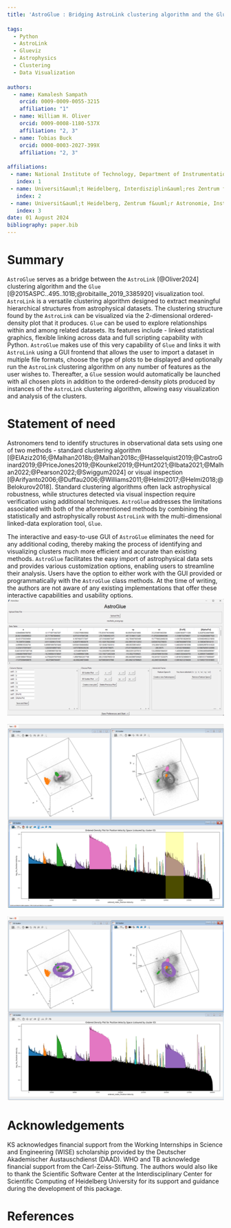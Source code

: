 ```yaml
---
title: 'AstroGlue : Bridging AstroLink clustering algorithm and the Glue visualization tool for Astrophysical Datasets'

tags:
  - Python
  - AstroLink
  - Glueviz
  - Astrophysics
  - Clustering
  - Data Visualization

authors:
  - name: Kamalesh Sampath
    orcid: 0009-0009-0055-3215
    affiliation: "1"
  - name: William H. Oliver
    orcid: 0009-0008-1180-537X
    affiliation: "2, 3"
  - name: Tobias Buck
    orcid: 0000-0003-2027-399X
    affiliation: "2, 3"

affiliations:
 - name: National Institute of Technology, Department of Instrumentation and Control Engineering, Tiruchirappalli - 620015, Tamil Nadu, India
   index: 1
 - name: Universit&auml;t Heidelberg, Interdisziplin&auml;res Zentrum f&uuml;r Wissenschaftliches Rechnen, Im Neuenheimer Feld 205, D-69120 Heidelberg, Germany
   index: 2
 - name: Universit&auml;t Heidelberg, Zentrum f&uuml;r Astronomie, Institut f&uuml;r Theoretische Astrophysik, Albert-&Uuml;berle-Stra&szlig;e 2, D-69120 Heidelberg, Germany
   index: 3
date: 01 August 2024
bibliography: paper.bib
---
```


# Summary
`AstroGlue` serves as a bridge between the `AstroLink` [@Oliver2024] clustering algorithm and the `Glue` [@2015ASPC..495..101B;@robitaille_2019_3385920] visualization tool. `AstroLink` is a versatile clustering algorithm designed to extract meaningful hierarchical structures from astrophysical datasets. The clustering structure found by the `AstroLink` can be visualized via the 2-dimensional ordered-density plot that it produces. `Glue` can be used to explore relationships within and among related datasets. Its features include - linked statistical graphics, flexible linking across data and full scripting capability with Python. `AstroGlue` makes use of this very capability of `Glue` and links it with `AstroLink` using a GUI frontend that allows the user to import a dataset in multiple file formats, choose the type of plots to be displayed and optionally run the `AstroLink` clustering algorithm on any number of features as the user wishes to. Thereafter, a `Glue` session would automatically be launched with all chosen plots in addition to the ordered-density plots produced by instances of the `AstroLink` clustering algorithm, allowing easy visualization and analysis of the clusters.

# Statement of need
Astronomers tend to identify structures in observational data sets using one of two methods - standard clustering algorithm [@ElAziz2016;@Malhan2018b;@Malhan2018c;@Hasselquist2019;@CastroGinard2019;@PriceJones2019;@Kounkel2019;@Hunt2021;@Ibata2021;@Malhan2022;@Pearson2022;@Swiggum2024] or visual inspection [@Arifyanto2006;@Duffau2006;@Williams2011;@Helmi2017;@Helmi2018;@Belokurov2018]. Standard clustering algorithms often lack astrophysical robustness, while structures detected via visual inspection require verification using additional techniques. `AstroGlue` addresses the limitations associated with both of the aforementioned methods by combining the statistically and astrophysically robust `AstroLink` with the multi-dimensional linked-data exploration tool, `Glue`.

The interactive and easy-to-use GUI of `AstroGlue` eliminates the need for any additional coding, thereby making the process of identifying and visualizing clusters much more efficient and accurate than existing methods. `AstroGlue` facilitates the easy import of astrophysical data sets and provides various customization options, enabling users to streamline their analysis. Users have the option to either work with the GUI provided or programmatically with the `AstroGlue` class methods. At the time of writing, the authors are not aware of any existing implementations that offer these interactive capabilities and usability options. 
![`AstroGlue` GUI with a data set imported, plots chosen and `AstroLink` featurespace set.](AstroGlue_example/1.png) 
<br />
<br />
![`Glue` session launched with all chosen plots and certain chosen clusters highlighted.](AstroGlue_example/2.png)
<br />
<br />
![`Glue` session with corresponding clusters in position and velocity space marked by arrows.](AstroGlue_example/3.png)


# Acknowledgements
KS acknowledges financial support from the Working Internships in Science and Engineering (WISE) scholarship provided by the Deutscher Akademischer Austauschdienst (DAAD). WHO and TB acknowledge financial support from the Carl-Zeiss-Stiftung. The authors would also like to thank the Scientific Software Center at the Interdisciplinary Center for Scientific Computing of Heidelberg University for its support and guidance during the development of this package.

# References
